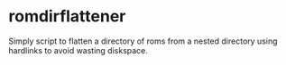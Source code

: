 # romdirflattener
Simply script to flatten a directory of roms from a nested directory using hardlinks to avoid wasting diskspace.
